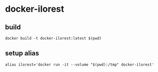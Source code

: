 # docker-ilorest

## build

```
docker build -t docker-ilorest:latest $(pwd)
```

## setup alias

```
alias ilorest='docker run -it --volume "$(pwd):/tmp" docker-ilorest'
```
